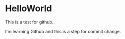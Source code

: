 # HelloWorld
This is a test for github..

I'm learning Github and this is a step for commit change.
